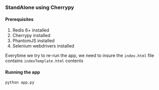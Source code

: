 ### StandAlone using Cherrypy

#### Prerequisites
1. Redis 6+ installed
2. Cherrypy installed
3. PhantomJS installed
4. Selenium webdrivers installed

Everytime we try to re-run the app, we need to insure the `index.html` file contains `indexTemplate.html` contents
 
#### Running the app

    python app.py